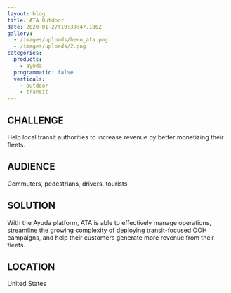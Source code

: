 ```yaml
---
layout: blog
title: ATA Outdoor
date: 2020-01-27T19:39:47.180Z
gallery:
  - /images/uploads/hero_ata.png
  - /images/uploads/2.png
categories:
  products:
    - ayuda
  programmatic: false
  verticals:
    - outdoor
    - transit
---
```

## CHALLENGE

Help local transit authorities to increase revenue by better monetizing their fleets.


## AUDIENCE

Commuters, pedestrians, drivers, tourists


## SOLUTION

With the Ayuda platform, ATA is able to effectively manage operations, streamline the growing complexity of deploying transit-focused OOH campaigns, and help their customers generate more revenue from their fleets.


## LOCATION

United States
